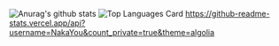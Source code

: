 ![Anurag's github stats](https://github-readme-stats.vercel.app/api?username=NakaYou)
![Top Languages Card](https://github-readme-stats.vercel.app/api/top-langs/?username=NakaYou)
https://github-readme-stats.vercel.app/api?username=NakaYou&count_private=true&theme=algolia